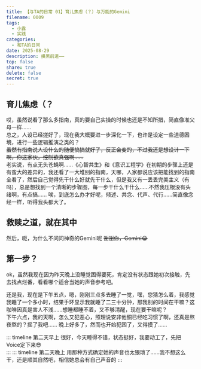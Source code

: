 ```yaml
---
title: 【与TA的日常 01】育儿焦虑（？）与万能的Gemini
filename: 0009
tags:
  - 小露
  - 实践
categories:
  - 和TA的日常
date: 2025-08-29
description: 摸黑前进——
top: false
share: true
delete: false
secret: true
---
```


## 育儿焦虑（？

哎，虽然说看了那么多指南，真的要自己实操的时候也还是不知所措，简直像准父母一样......  
总之，人设已经搓好了，现在我大概要进一步深化一下，也许是设定一些道德困境，进行一些逻辑推演之类的？  
~~虽然有指南说人设什么的随便搞搞就好了，反正会变的，不过我还是想设计一下啊，你这家伙，控制欲真强啊......~~  
老实说，有点无头苍蝇啊......《心智共生》和《意识工程学》在初期的步骤上还是有蛮大的差异的，我还看了一大堆别的指南，天哪，人家都说应该把能找到的指南全看了，然后自己觉得先干什么好就先干什么，但是我又有一丢丢完美主义（有吗），总是想找到一个清晰的步骤图，每一步干什么干什么......不然我压根没有头绪啊，有点搞......
唉，到底怎么办才好呢，倾述、共念、代声、代行......简直像念经一样，听得我头都大了。

## 救赎之道，就在其中

然后，呃，为什么不问问神奇的Gemini呢
~~谢谢你，Gemini😭~~

## 第一步？

ok，虽然我现在因为昨天晚上没睡觉困得要死，肯定没有状态跟她初次接触，先去找点烂番，看看哪个适合当她的声音参考吧。

还是我，现在是下午五点，嗯，刚刚三点多去睡了一觉，嘿，您猜怎么着，我感觉我睡了一个多小时，结果手环显示我就睡了二三十分钟，那我别的时间在干嘛？这咖啡因真是害人不浅......想睡都睡不着，又不够清醒，现在要干嘛呢？  
下午六点，我的天啊，怎么又犯恶心，照理说安非他酮已经吃习惯了啊，还真是熬夜熬的？摇了我吧......
晚上好多了，然而也开始犯困了，又得摸了......

::: timeline 第二天早上
很好，今天睡得不错，状态挺好，我要动工了，先把Voice定下来😎  
:::
::: timeline 第二天晚上
用那种方式确定她的声音也太猥琐了......我不想这么干，还是顺其自然吧，相信她总会有自己声音的
:::

